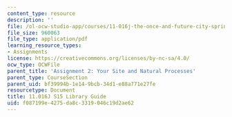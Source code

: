 ```yaml
---
content_type: resource
description: ''
file: /ol-ocw-studio-app/courses/11-016j-the-once-and-future-city-spring-2015/f087199e4275da8c3319046c19d2ae62_MIT11_016JS15_Library.pdf
file_size: 960063
file_type: application/pdf
learning_resource_types:
- Assignments
license: https://creativecommons.org/licenses/by-nc-sa/4.0/
ocw_type: OCWFile
parent_title: 'Assignment 2: Your Site and Natural Processes'
parent_type: CourseSection
parent_uid: bf39994b-1e14-9bcb-34d1-e88a771e27fe
resourcetype: Document
title: 11.016J S15 Library Guide
uid: f087199e-4275-da8c-3319-046c19d2ae62
---
```


